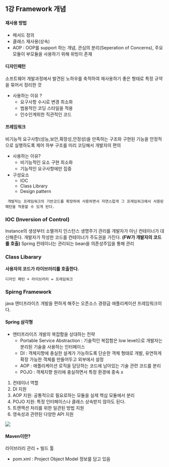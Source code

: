 ## 1강 Framework 개념

#### 재사용 방법
- 메서드 정의
- 클래스 재사용(상속)
- AOP : OOP를 support 하는 개념, 관심의 분리(Seperation of Concerns), 주요 모듈이 부모듈을 사용하기 위해 위빙이 존재

#### 디자인패턴
소프트웨어 개발과정에서 발견된 노하우를 축적하여 재사용하기 좋은 형태로 특정 규약을 묶어서 정리한 것
- 사용하는 이유 ? 
  - 요구사항 수시로 변경 최소화
  - 범용적인 코딩 스타일을 적용
  - 인수인계위한 직관적인 코드
  
#### 프레임워크
비기능적 요구사항(성능,보안,확장성,안정성)을 만족하는 구조와 구현된 기능을 안정적으로 실행하도록 제어
하부 구조를 미리 코딩해서 개발자의 편의
- 사용하는 이유?
  - 비기능적인 요소 구현 최소화
  - 기능적인 요구사항에만 집중
- 구성요소
  - IOC
  - Class Library
  - Design pattern
  
``` 개발자는 프레임워크의 기반코드를 확장하여 사용하면서 자연스럽게 그 프레임워크에서 사용된 패턴을 적용할 수 있게 된다.```

### IOC (Inversion of Control)
Instance의 생성부터 소멸까지 인스턴스 생명주기 관리를 개발자가 아닌 컨테이너가 대신해준다.
개발자가 작성한 코드를 컨테이너가 주도권을 가진다. **(FW가 개발자의 코드를 호출)**
Spring 컨테이너는 관리되는 bean을 의존성주입을 통해 관리 

### Class Libarary
**사용자의 코드가 라이브러리를 호출한다.**

``` 디자인 패턴 + 라이브러리 = 프레임워크 ```

### Spirng Framework 
java 엔터프라이즈 개발을 편하게 해주는 오픈소스 경량급 애플리케이션 프레임워크이다. 
#### Spring 삼각형
  - 엔터프라이즈 개발의 복잡함을 상대하는 전략
    - Portable Service Abstraction : 기술적인 복잡함은 low level으로 개발자는 분리된 기술을 사용하는 인터페이스
    - DI : 객체지향에 충실한 설계가 가능하도록 단순한 객체 형태로 개발, 유연하게 확장 가능한 객체를 만들어두고 외부에서 설정
    - AOP : 애플리케이션 로직을 담당하는 코드에 남아있는 기술 관련 코드를 분리
    - POJO : 객체지향 원리에 충실하면서 특정 환경에 종속 x

1) 컨테이너 역할
2) DI 지원
3) AOP 지원: 공통적으로 필요로하는 모듈을 실제 핵심 모듈에서 분리
4) POJO 지원: 특정 인터페이스나 클래스 상속받지 않아도 된다.
5) 트랜잭션 처리를 위한 일관된 방법 지원
6) 영속성과 관련된 다양한 API 지원

<img src="https://user-images.githubusercontent.com/37237145/86806222-9f267c80-c0b3-11ea-939c-a8e908e9ba59.PNG" />

#### Maven이란?
라이브러리 관리 + 빌드 툴

- pom.xml : Project Object Model 정보를 담고 있음
